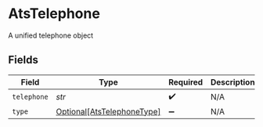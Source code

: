 # AtsTelephone

A unified telephone object


## Fields

| Field                                                                 | Type                                                                  | Required                                                              | Description                                                           |
| --------------------------------------------------------------------- | --------------------------------------------------------------------- | --------------------------------------------------------------------- | --------------------------------------------------------------------- |
| `telephone`                                                           | *str*                                                                 | :heavy_check_mark:                                                    | N/A                                                                   |
| `type`                                                                | [Optional[AtsTelephoneType]](../../models/shared/atstelephonetype.md) | :heavy_minus_sign:                                                    | N/A                                                                   |